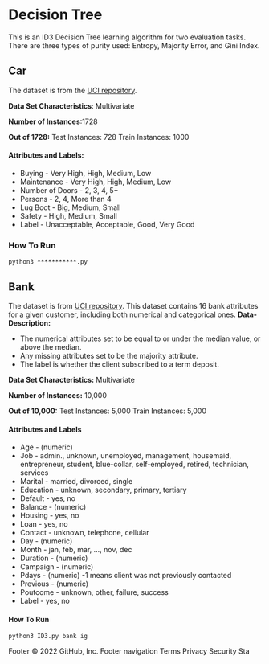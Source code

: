 # Decision Tree
This is an ID3 Decision Tree learning algorithm for two evaluation tasks. There are three types of purity used: Entropy, Majority Error, and Gini Index.

## Car
The dataset is from the [UCI repository](https://archive.ics.uci.edu/ml/datasets/car+evaluation). 

**Data Set Characteristics**:  Multivariate

**Number of Instances**:1728

**Out of 1728:**
Test Instances: 728 Train Instances: 1000



#### Attributes and Labels:
- Buying - Very High, High, Medium, Low
- Maintenance - Very High, High, Medium, Low
- Number of Doors - 2, 3, 4, 5+
- Persons - 2, 4, More than 4
- Lug Boot - Big, Medium, Small
- Safety - High, Medium, Small
- Label - Unacceptable, Acceptable, Good, Very Good
### How To Run
`python3 ***********.py `




## Bank
The dataset is from [UCI repository](https://archive.ics.uci.edu/ml/datasets/Bank+Marketing). This dataset contains 16 bank attributes for a given customer, including both numerical and categorical ones. 
**Data-Description:** 
- The numerical attributes set to be equal to or under the median value, or above the median. 
- Any missing attributes set to be the majority attribute. 
- The label is whether the client subscribed to a term deposit. 

**Data Set Characteristics:** Multivariate

**Number of Instances:** 10,000

**Out of 10,000:**
Test Instances: 5,000 Train Instances: 5,000

#### Attributes and Labels
- Age - (numeric)
- Job - admin., unknown, unemployed, management, housemaid, entrepreneur, student, blue-collar, self-employed, retired, technician, services
- Marital - married, divorced, single
- Education - unknown, secondary, primary, tertiary
- Default - yes, no
- Balance - (numeric)
- Housing - yes, no
- Loan - yes, no
- Contact - unknown, telephone, cellular
- Day - (numeric)
- Month - jan, feb, mar, ..., nov, dec
- Duration - (numeric)
- Campaign - (numeric)
- Pdays - (numeric) -1 means client was not previously contacted
- Previous - (numeric)
- Poutcome - unknown, other, failure, success
- Label - yes, no
#### How To Run
`python3 ID3.py bank ig`



Footer
© 2022 GitHub, Inc.
Footer navigation
Terms
Privacy
Security
Sta
